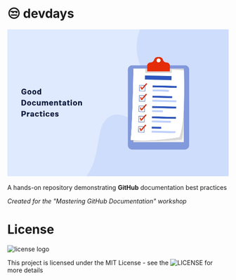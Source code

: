 # 😒 devdays
![Workshop picture](./workshop.jpg)

A hands-on repository demonstrating **GitHub** documentation best practices

*Created for the "Mastering GitHub Documentation" workshop*

# License
![license logo](https://img.shields.io/badge/License-MIT-blue.svg)

This project is licensed under the MIT License - see the ![LICENSE](./LICENSE) for more details
